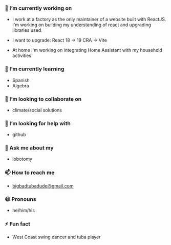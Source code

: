 ### 🔭 I’m currently working on 
- I work at a factory as the only maintainer of a website built with ReactJS. I'm working on building my understanding of react and upgrading libraries used.

- I want to upgrade: 
React 18 -> 19
CRA -> Vite

- At home I'm working on integrating Home Assistant with my household activities

### 🌱 I’m currently learning
- Spanish
- Algebra
### 👯 I’m looking to collaborate on 
- climate/social solutions
### 🤔 I’m looking for help with 
- github
### 💬 Ask me about my 
- lobotomy
### 📫 How to reach me
- bigbadtubadude@gmail.com
### 😄 Pronouns
  - he/him/his
### ⚡ Fun fact
- West Coast swing dancer and tuba player
